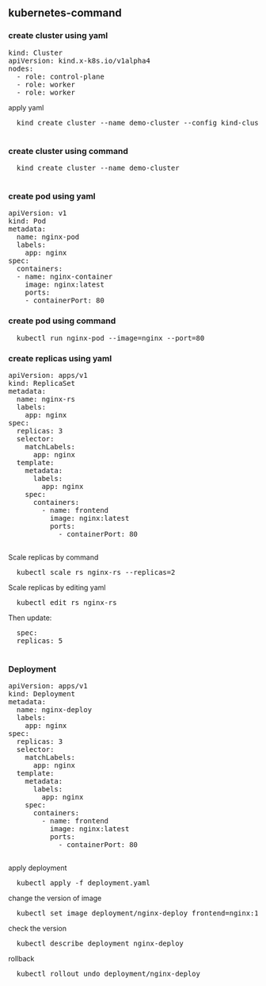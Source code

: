 ## kubernetes-command

### create cluster using yaml


<pre>
kind: Cluster
apiVersion: kind.x-k8s.io/v1alpha4
nodes:
  - role: control-plane
  - role: worker
  - role: worker
</pre>
apply yaml
<pre>
  kind create cluster --name demo-cluster --config kind-cluster.yaml

</pre>
### create cluster using command
<pre>
  kind create cluster --name demo-cluster

</pre>
### create pod using yaml
<pre>
apiVersion: v1
kind: Pod
metadata:
  name: nginx-pod
  labels:
    app: nginx
spec:
  containers:
  - name: nginx-container
    image: nginx:latest
    ports:
    - containerPort: 80
</pre>

### create pod using command
<pre>
  kubectl run nginx-pod --image=nginx --port=80
</pre> 

### create replicas using yaml

<pre>
apiVersion: apps/v1
kind: ReplicaSet
metadata:
  name: nginx-rs
  labels:
    app: nginx
spec:
  replicas: 3
  selector:
    matchLabels:
      app: nginx
  template:
    metadata:
      labels:
        app: nginx
    spec:
      containers:
        - name: frontend
          image: nginx:latest
          ports:
            - containerPort: 80

</pre>

Scale replicas by command 
<pre>
  kubectl scale rs nginx-rs --replicas=2
</pre>
Scale replicas by editing yaml
<pre>
  kubectl edit rs nginx-rs
</pre>
Then update:
<pre>
  spec:
  replicas: 5

</pre>

### Deployment 

<pre>
apiVersion: apps/v1
kind: Deployment
metadata:
  name: nginx-deploy
  labels:
    app: nginx
spec:
  replicas: 3
  selector:
    matchLabels:
      app: nginx
  template:
    metadata:
      labels:
        app: nginx
    spec:
      containers:              
        - name: frontend        
          image: nginx:latest   
          ports:
            - containerPort: 80

</pre>
apply deployment
<pre>
  kubectl apply -f deployment.yaml
</pre>
change the version of image
<pre>
  kubectl set image deployment/nginx-deploy frontend=nginx:1.25
</pre>
check the version
<pre>
  kubectl describe deployment nginx-deploy
</pre>
rollback 
<pre>
  kubectl rollout undo deployment/nginx-deploy
</pre>


